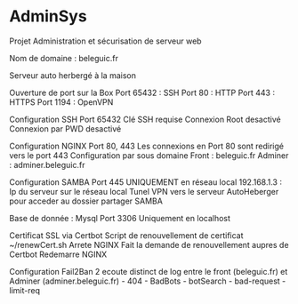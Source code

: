 # AdminSys
Projet Administration et sécurisation de serveur web

Nom de domaine : beleguic.fr

Serveur auto herbergé à la maison

Ouverture de port sur la Box
  Port 65432 : SSH
  Port 80 : HTTP
  Port 443 : HTTPS
  Port 1194 : OpenVPN

Configuration SSH
  Port 65432
  Clé SSH requise
  Connexion Root desactivé
  Connexion par PWD desactivé

Configuration NGINX
  Port 80, 443
  Les connexions en Port 80 sont redirigé vers le port 443
  Configuration par sous domaine
    Front : beleguic.fr
    Adminer : adminer.beleguic.fr

Configuration SAMBA
  Port 445 UNIQUEMENT en réseau local
    192.168.1.3 : Ip du serveur sur le réseau local
    Tunel VPN vers le serveur AutoHeberger pour acceder au dossier partager SAMBA

Base de donnée : Mysql
  Port 3306 Uniquement en localhost

Certificat SSL via Certbot
  Script de renouvellement de certificat ~/renewCert.sh
    Arrete NGINX
    Fait la demande de renouvellement aupres de Certbot
    Redemarre NGINX

Configuration Fail2Ban
  2 ecoute distinct de log entre le front (beleguic.fr) et Adminer (adminer.beleguic.fr)
    - 404
    - BadBots
    - botSearch
    - bad-request
    - limit-req
